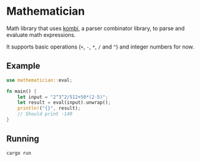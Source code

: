 # Mathematician

Math library that uses [kombi](https://github.com/fmosbacher/mathematician/tree/main/kombi), a parser combinator library, to parse and evaluate math expressions.

It supports basic operations (`+`, `-`, `*`, `/` and `^`) and integer numbers for now.

## Example

```rust
use mathematician::eval;

fn main() {
    let input = "2^3^2/512+50*(2-5)";
    let result = eval(input).unwrap();
    println!("{}", result);
    // Should print -149
}

```

## Running

```bash
cargo run
```
